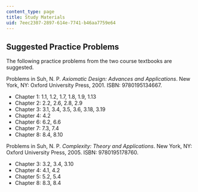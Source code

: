 ```yaml
---
content_type: page
title: Study Materials
uid: 7eec2307-2897-614e-7741-b46aa7759e64
---
```


Suggested Practice Problems
---------------------------

The following practice problems from the two course textbooks are suggested.

Problems in Suh, N. P. _Axiomatic Design: Advances and Applications_. New York, NY: Oxford University Press, 2001. ISBN: 9780195134667.

*   Chapter 1: 1.1, 1.2, 1.7, 1.8, 1.9, 1.13
*   Chapter 2: 2.2, 2.6, 2.8, 2.9
*   Chapter 3: 3.1, 3.4, 3.5, 3.6, 3.18, 3.19
*   Chapter 4: 4.2
*   Chapter 6: 6.2, 6.6
*   Chapter 7: 7.3, 7.4
*   Chapter 8: 8.4, 8.10

Problems in Suh, N. P. _Complexity: Theory and Applications_. New York, NY: Oxford University Press, 2005. ISBN: 9780195178760.

*   Chapter 3: 3.2, 3.4, 3.10
*   Chapter 4: 4.1, 4.2
*   Chapter 5: 5.2, 5.4
*   Chapter 8: 8.3, 8.4